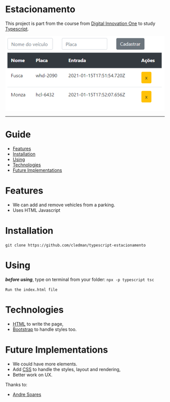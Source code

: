 # Estacionamento

This project is part from the course from [Digital Innovation One](https://web.digitalinnovation.one/) to study [Typescript](https://www.typescriptlang.org/).

<p align="center">
    <img src=".github/preview.png"/>
</p>

---

# Guide

- [Features](#features)
- [Installation](#installation)
- [Using](#using)
- [Technologies](#technologies)
- [Future Implementations](#future-implementations)

# Features

- We can add and remove vehicles from a parking.
- Uses HTML Javascript

# Installation

`git clone https://github.com/cledman/typescript-estacionamento`

# Using

***before using***, type on terminal from your folder: `npx -p typescript tsc`

`Run the index.html file`

# Technologies

- [HTML](https://www.w3schools.com/html/) to write the page,
- [Bootstrap](https://getbootstrap.com/) to handle styles too.

# Future Implementations

- We could have more elements.
- Add [CSS](https://www.w3schools.com/css/) to handle the styles, layout and rendering,
- Better work on UX.


Thanks to:

- [Andre Soares](https://github.com/soaresderik)

##